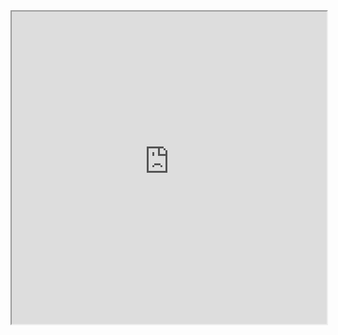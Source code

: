 <iframe
  src="https://1w336qm39xx3wm.embednotionpage.com/milliedavidson/5cfd2e0a2fbc413fa45864bc5fc8fbca"
  style="width: 100%; height: 500px;  padding: none;"
></iframe>
